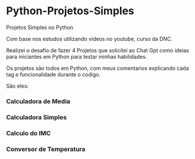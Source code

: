 # Python-Projetos-Simples
 Projetos Simples no Python

Com base nos estudos utilizando videos no youtube, curso da DNC.

Realizei o desafio de fazer 4 Projetos que solicitei ao Chat Gpt como ideias para iniciantes em Python para testar minhas habilidades.

Os projetos são todos em Python, com meus comentarios explicando cada tag e funcionalidade durante o codigo.

São eles:

### Calculadora de Media
### Calculadora Simples
### Calculo do IMC
### Conversor de Temperatura
